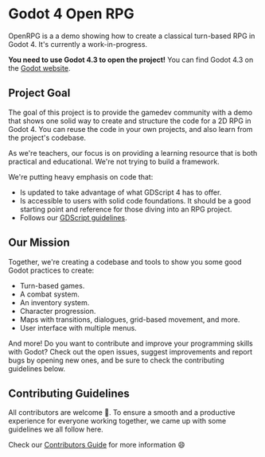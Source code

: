 # Godot 4 Open RPG


OpenRPG is a a demo showing how to create a classical turn-based RPG in Godot 4. It's currently a work-in-progress.

**You need to use Godot 4.3 to open the project!** You can find Godot 4.3 on the [Godot website](https://godotengine.org/).


## Project Goal

The goal of this project is to provide the gamedev community with a demo that shows one solid way to create and structure the code for a 2D RPG in Godot 4. You can reuse the code in your own projects, and also learn from the project's codebase.

As we're teachers, our focus is on providing a learning resource that is both practical and educational. We're not trying to build a framework.

We're putting heavy emphasis on code that:

- Is updated to take advantage of what GDScript 4 has to offer.
- Is accessible to users with solid code foundations. It should be a good starting point and reference for those diving into an RPG project.
- Follows our [GDScript guidelines](https://gdquest.gitbook.io/gdquests-guidelines/godot-gdscript-guidelines).

## Our Mission

Together, we're creating a codebase and tools to show you some good Godot practices to create:

- Turn-based games.
- A combat system.
- An inventory system.
- Character progression.
- Maps with transitions, dialogues, grid-based movement, and more.
- User interface with multiple menus.

And more! Do you want to contribute and improve your programming skills with Godot? Check out the open issues, suggest improvements and report bugs by opening new ones, and be sure to check the contributing guidelines below.

## Contributing Guidelines

All contributors are welcome 🙂. To ensure a smooth and a productive experience for everyone working together, we came up with some guidelines we all follow here.

Check our [Contributors Guide](https://gdquest.gitbook.io/gdquests-guidelines/contributing-to-gdquest-projects/) for more information 😄
